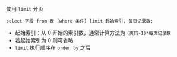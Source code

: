 使用 `limit`  分页

```mysql
select 字段 from 表 [where 条件] limit 起始索引, 每页记录数;
```

* 起始索引：从 0 开始的索引数，通常计算方法为 `(页码-1)*每页记录数`
* 若起始索引为 0 则可省略
* `limit` 执行顺序在 `order by` 之后

‍
